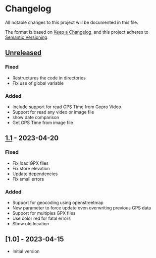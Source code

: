# Changelog

All notable changes to this project will be documented in this file.

The format is based on [Keep a Changelog](https://keepachangelog.com/en/1.0.0/),
and this project adheres to [Semantic Versioning](https://semver.org/spec/v2.0.0.html).

## [Unreleased]

### Fixed
- Restructures the code in directories
- Fix use of global variable

### Added
- Include support for read GPS Time from Gopro Video
- Support for read any video or image file
- show date comparison
- Get GPS Time from image file


## [1.1] - 2023-04-20

### Fixed

- Fix load GPX files
- Fix store elevation
- Update dependencies
- Fix small errors

### Added

- Support for geocoding using openstreetmap
- New parameter to force update even overwriting previous GPS data
- Support for multiples GPX files
- Use color red for fatal errors
- Show old location

## [1.0] - 2023-04-15

- Initial version


[Unreleased]: https://github.com/inode64/SyncMediaTrack/compare/v1.1...main
[1.1]: https://github.com/inode64/SyncMediaTrack/compare/v1.0...v1.1
